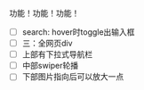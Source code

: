 功能！功能！功能！
- [ ] search: hover时toggle出输入框
- [ ] 三：全网页div
- [ ] 上部有下拉式导航栏
- [ ] 中部swiper轮播
- [ ] 下部图片指向后可以放大一点